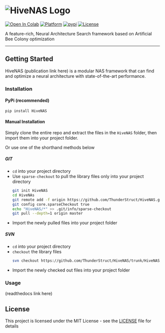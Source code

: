 
# ![HiveNAS Logo](https://i.imgur.com/TQs9jNV.jpg)

[![Open In Colab](https://colab.research.google.com/assets/colab-badge.svg)](https://colab.research.google.com/github/ThunderStruct/HiveNAS/blob/main/colab/HiveNas.ipynb) [![Platform](https://img.shields.io/badge/python-v3.7-green)](https://github.com/ThunderStruct/HiveNAS) [![pypi](https://img.shields.io/badge/pypi%20package-0.1.1-lightgrey.svg)](https://pypi.org/project/HiveNAS/0.1.2/) [![License](https://img.shields.io/cocoapods/l/AFNetworking.svg)](https://github.com/ThunderStruct/HiveNAS/blob/master/LICENSE)

A feature-rich, Neural Architecture Search framework based on Artificial Bee Colony optimization

------------------------

## Getting Started

HiveNAS (publication link here) is a modular NAS framework that can find and optimize a neural architecture with state-of-the-art performance.

### Installation
#### PyPi (recommended)

`pip install HiveNAS`

#### Manual Installation
Simply clone the entire repo and extract the files in the `HiveNAS` folder, then import them into your project folder.

Or use one of the shorthand methods below
##### GIT
  - `cd` into your project directory
  - Use `sparse-checkout` to pull the library files only into your project directory
    ```sh
    git init HiveNAS
    cd HiveNAs
    git remote add -f origin https://github.com/ThunderStruct/HiveNAS.git
    git config core.sparseCheckout true
    echo "HiveNAS/*" >> .git/info/sparse-checkout
    git pull --depth=1 origin master
    ```
   - Import the newly pulled files into your project folder
##### SVN
  - `cd` into your project directory
  - `checkout` the library files
    ```sh
    svn checkout https://github.com/ThunderStruct/HiveNAS/trunk/HiveNAS
    ```
  - Import the newly checked out files into your project folder
  

### Usage
(readthedocs link here)


## License

This project is licensed under the MIT License - see the [LICENSE](https://github.com/ThunderStruct/HiveNAS/blob/master/LICENSE) file for details


